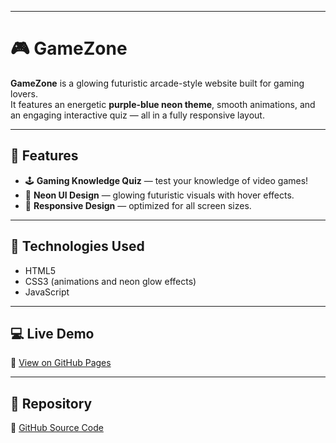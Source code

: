 
---

# 🎮 GameZone

**GameZone** is a glowing futuristic arcade-style website built for gaming lovers.  
It features an energetic **purple-blue neon theme**, smooth animations, and an engaging interactive quiz — all in a fully responsive layout.

---

## 🚀 Features

- 🕹️ **Gaming Knowledge Quiz** — test your knowledge of video games!  
- 💫 **Neon UI Design** — glowing futuristic visuals with hover effects.  
- 📱 **Responsive Design** — optimized for all screen sizes.  

---

## 🧠 Technologies Used

- HTML5  
- CSS3 (animations and neon glow effects)  
- JavaScript 

---

## 💻 Live Demo

🔗 [View on GitHub Pages](https://khaza123.github.io/gamezone/)

---

## 📂 Repository

🔗 [GitHub Source Code](https://github.com/khaza123/gamezone)
